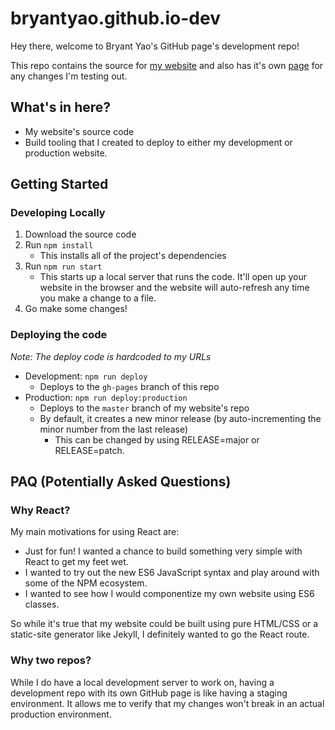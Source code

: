 # bryantyao.github.io-dev
Hey there, welcome to Bryant Yao's GitHub page's development repo!

This repo contains the source for [my website](https://bryantyao.github.io) and also has it's own [page](https://bryantyao.github.io/bryantyao.github.io-dev) for any changes I'm testing out.

## What's in here?
* My website's source code
* Build tooling that I created to deploy to either my development or production website.

## Getting Started
### Developing Locally
1. Download the source code
2. Run `npm install`
    * This installs all of the project's dependencies
3. Run `npm run start`
    * This starts up a local server that runs the code. It'll open up your website in the browser and the website will auto-refresh any time you make a change to a file.
4. Go make some changes!

### Deploying the code
*Note: The deploy code is hardcoded to my URLs*
* Development: `npm run deploy`
  * Deploys to the `gh-pages` branch of this repo
* Production: `npm run deploy:production`
  * Deploys to the `master` branch of my website's repo
  * By default, it creates a new minor release (by auto-incrementing the minor number from the last release)
    * This can be changed by using RELEASE=major or RELEASE=patch.

## PAQ (Potentially Asked Questions)
### Why React?
My main motivations for using React are:
* Just for fun! I wanted a chance to build something very simple with React to get my feet wet.
* I wanted to try out the new ES6 JavaScript syntax and play around with some of the NPM ecosystem.
* I wanted to see how I would componentize my own website using ES6 classes.

So while it's true that my website could be built using pure HTML/CSS or a static-site generator like Jekyll, I definitely wanted to go the React route.

### Why two repos?
While I do have a local development server to work on, having a development repo with its own GitHub page is like having a staging environment. It allows me to verify that my changes won't break in an actual production environment.

